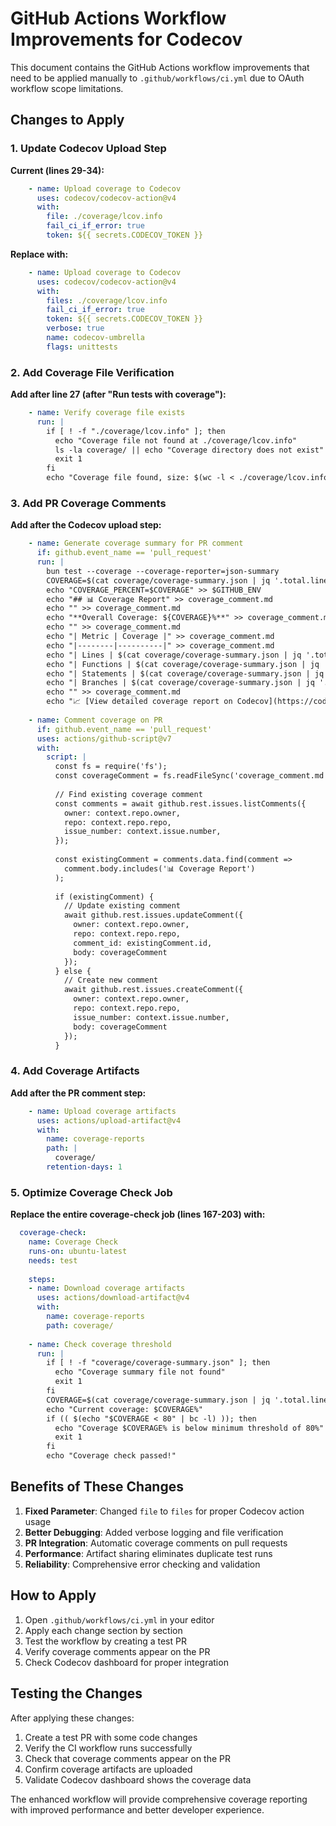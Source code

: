 # GitHub Actions Workflow Improvements for Codecov

This document contains the GitHub Actions workflow improvements that need to be applied manually to `.github/workflows/ci.yml` due to OAuth workflow scope limitations.

## Changes to Apply

### 1. Update Codecov Upload Step

**Current (lines 29-34):**
```yaml
    - name: Upload coverage to Codecov
      uses: codecov/codecov-action@v4
      with:
        file: ./coverage/lcov.info
        fail_ci_if_error: true
        token: ${{ secrets.CODECOV_TOKEN }}
```

**Replace with:**
```yaml
    - name: Upload coverage to Codecov
      uses: codecov/codecov-action@v4
      with:
        files: ./coverage/lcov.info
        fail_ci_if_error: true
        token: ${{ secrets.CODECOV_TOKEN }}
        verbose: true
        name: codecov-umbrella
        flags: unittests
```

### 2. Add Coverage File Verification

**Add after line 27 (after "Run tests with coverage"):**
```yaml
    - name: Verify coverage file exists
      run: |
        if [ ! -f "./coverage/lcov.info" ]; then
          echo "Coverage file not found at ./coverage/lcov.info"
          ls -la coverage/ || echo "Coverage directory does not exist"
          exit 1
        fi
        echo "Coverage file found, size: $(wc -l < ./coverage/lcov.info) lines"
```

### 3. Add PR Coverage Comments

**Add after the Codecov upload step:**
```yaml
    - name: Generate coverage summary for PR comment
      if: github.event_name == 'pull_request'
      run: |
        bun test --coverage --coverage-reporter=json-summary
        COVERAGE=$(cat coverage/coverage-summary.json | jq '.total.lines.pct')
        echo "COVERAGE_PERCENT=$COVERAGE" >> $GITHUB_ENV
        echo "## 📊 Coverage Report" >> coverage_comment.md
        echo "" >> coverage_comment.md
        echo "**Overall Coverage: ${COVERAGE}%**" >> coverage_comment.md
        echo "" >> coverage_comment.md
        echo "| Metric | Coverage |" >> coverage_comment.md
        echo "|--------|----------|" >> coverage_comment.md
        echo "| Lines | $(cat coverage/coverage-summary.json | jq '.total.lines.pct')% |" >> coverage_comment.md
        echo "| Functions | $(cat coverage/coverage-summary.json | jq '.total.functions.pct')% |" >> coverage_comment.md
        echo "| Statements | $(cat coverage/coverage-summary.json | jq '.total.statements.pct')% |" >> coverage_comment.md
        echo "| Branches | $(cat coverage/coverage-summary.json | jq '.total.branches.pct')% |" >> coverage_comment.md
        echo "" >> coverage_comment.md
        echo "📈 [View detailed coverage report on Codecov](https://codecov.io/gh/${{ github.repository }}/pull/${{ github.event.number }})" >> coverage_comment.md
        
    - name: Comment coverage on PR
      if: github.event_name == 'pull_request'
      uses: actions/github-script@v7
      with:
        script: |
          const fs = require('fs');
          const coverageComment = fs.readFileSync('coverage_comment.md', 'utf8');
          
          // Find existing coverage comment
          const comments = await github.rest.issues.listComments({
            owner: context.repo.owner,
            repo: context.repo.repo,
            issue_number: context.issue.number,
          });
          
          const existingComment = comments.data.find(comment => 
            comment.body.includes('📊 Coverage Report')
          );
          
          if (existingComment) {
            // Update existing comment
            await github.rest.issues.updateComment({
              owner: context.repo.owner,
              repo: context.repo.repo,
              comment_id: existingComment.id,
              body: coverageComment
            });
          } else {
            // Create new comment
            await github.rest.issues.createComment({
              owner: context.repo.owner,
              repo: context.repo.repo,
              issue_number: context.issue.number,
              body: coverageComment
            });
          }
```

### 4. Add Coverage Artifacts

**Add after the PR comment step:**
```yaml
    - name: Upload coverage artifacts
      uses: actions/upload-artifact@v4
      with:
        name: coverage-reports
        path: |
          coverage/
        retention-days: 1
```

### 5. Optimize Coverage Check Job

**Replace the entire coverage-check job (lines 167-203) with:**
```yaml
  coverage-check:
    name: Coverage Check
    runs-on: ubuntu-latest
    needs: test
    
    steps:
    - name: Download coverage artifacts
      uses: actions/download-artifact@v4
      with:
        name: coverage-reports
        path: coverage/
      
    - name: Check coverage threshold
      run: |
        if [ ! -f "coverage/coverage-summary.json" ]; then
          echo "Coverage summary file not found"
          exit 1
        fi
        COVERAGE=$(cat coverage/coverage-summary.json | jq '.total.lines.pct')
        echo "Current coverage: $COVERAGE%"
        if (( $(echo "$COVERAGE < 80" | bc -l) )); then
          echo "Coverage $COVERAGE% is below minimum threshold of 80%"
          exit 1
        fi
        echo "Coverage check passed!"
```

## Benefits of These Changes

1. **Fixed Parameter**: Changed `file` to `files` for proper Codecov action usage
2. **Better Debugging**: Added verbose logging and file verification
3. **PR Integration**: Automatic coverage comments on pull requests
4. **Performance**: Artifact sharing eliminates duplicate test runs
5. **Reliability**: Comprehensive error checking and validation

## How to Apply

1. Open `.github/workflows/ci.yml` in your editor
2. Apply each change section by section
3. Test the workflow by creating a test PR
4. Verify coverage comments appear on the PR
5. Check Codecov dashboard for proper integration

## Testing the Changes

After applying these changes:

1. Create a test PR with some code changes
2. Verify the CI workflow runs successfully
3. Check that coverage comments appear on the PR
4. Confirm coverage artifacts are uploaded
5. Validate Codecov dashboard shows the coverage data

The enhanced workflow will provide comprehensive coverage reporting with improved performance and better developer experience.
